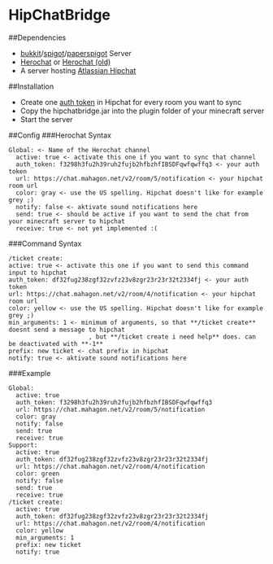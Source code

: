 # HipChatBridge

##Dependencies
* [bukkit](https://bukkit.org/)/[spigot](https://www.spigotmc.org/)/[paperspigot](https://aquifermc.org/) Server
* [Herochat](https://www.spigotmc.org/resources/34305/) or [Herochat (old)](https://www.spigotmc.org/resources/19264/)
* A server hosting [Atlassian Hipchat](https://www.hipchat.com)

##Installation
* Create one [auth token](https://developer.atlassian.com/hipchat/guide/hipchat-rest-api/api-access-tokens) in Hipchat for every room you want to sync
* Copy the hipchatbridge.jar into the plugin folder of your minecraft server
* Start the server

##Config
###Herochat Syntax
```
Global: <- Name of the Herochat channel
  active: true <- activate this one if you want to sync that channel
  auth_token: f3298h3fu2h39ruh2fujb2hfbzhfIBSDFqwfqwffq3 <- your auth token
  url: https://chat.mahagon.net/v2/room/5/notification <- your hipchat room url
  color: gray <- use the US spelling. Hipchat doesn't like for example grey ;)
  notify: false <- aktivate sound notifications here
  send: true <- should be active if you want to send the chat from your minecraft server to hipchat
  receive: true <- not yet implemented :(
  ```
###Command Syntax
  ```
/ticket create:
  active: true <- activate this one if you want to send this command input to hipchat
  auth_token: df32fug238zgf32zvfz23v8zgr23r23r32t2334fj <- your auth token
  url: https://chat.mahagon.net/v2/room/4/notification <- your hipchat room url
  color: yellow <- use the US spelling. Hipchat doesn't like for example grey ;)
  min_arguments: 1 <- minimum of arguments, so that **/ticket create** doesnt send a message to hipchat
                        , but **/ticket create i need help** does. can be deactivated with **-1**
  prefix: new ticket <- chat prefix in hipchat
  notify: true <- aktivate sound notifications here
  ```
###Example
```
Global:
  active: true
  auth_token: f3298h3fu2h39ruh2fujb2hfbzhfIBSDFqwfqwffq3
  url: https://chat.mahagon.net/v2/room/5/notification
  color: gray
  notify: false
  send: true
  receive: true
Support:
  active: true
  auth_token: df32fug238zgf32zvfz23v8zgr23r23r32t2334fj
  url: https://chat.mahagon.net/v2/room/4/notification
  color: green
  notify: false
  send: true
  receive: true
/ticket create:
  active: true
  auth_token: df32fug238zgf32zvfz23v8zgr23r23r32t2334fj
  url: https://chat.mahagon.net/v2/room/4/notification
  color: yellow
  min_arguments: 1
  prefix: new ticket
  notify: true
  ```